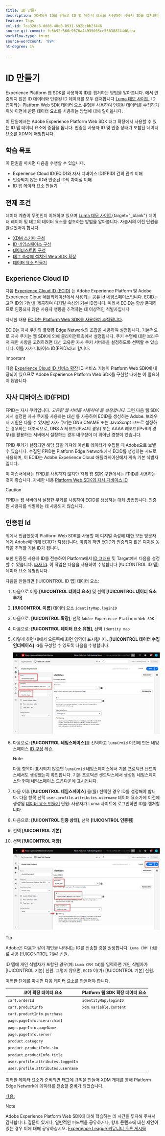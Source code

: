 ```yaml
---
title: ID 만들기
description: XDM에서 ID를 만들고 ID 맵 데이터 요소를 사용하여 사용자 ID를 캡처하는 방법을 알아봅니다. 이 단원은 Web SDK를 사용하여 Adobe Experience Cloud 구현 자습서의 일부입니다.
feature: Tags
exl-id: 7ca32dc8-dd86-48e0-8931-692bcbb2f446
source-git-commit: fe8b92c560c9676a44935005cc558388244d6aea
workflow-type: tm+mt
source-wordcount: '894'
ht-degree: 1%

---
```


# ID 만들기

Experience Platform 웹 SDK를 사용하여 ID를 캡처하는 방법을 알아봅니다. 에서 인증되지 않은 ID 데이터와 인증된 ID 데이터를 모두 캡처합니다 [Luma 데모 사이트](https://luma.enablementadobe.com/content/luma/us/en.html). ID 맵이라는 Platform Web SDK 데이터 요소 유형을 사용하여 인증된 데이터를 수집하기 위해 이전에 만든 데이터 요소를 사용하는 방법에 대해 알아봅니다.

이 단원에서는 Adobe Experience Platform Web SDK 태그 확장에서 사용할 수 있는 ID 맵 데이터 요소에 중점을 둡니다. 인증된 사용자 ID 및 인증 상태가 포함된 데이터 요소를 XDM에 매핑합니다.

## 학습 목표

이 단원을 마치면 다음을 수행할 수 있습니다.

* Experience Cloud ID(ECID)와 자사 디바이스 ID(FPID) 간의 관계 이해
* 인증되지 않은 ID와 인증된 ID의 차이점 이해
* ID 맵 데이터 요소 만들기

## 전제 조건

데이터 계층이 무엇인지 이해하고 있으며 [Luma 데모 사이트](https://luma.enablementadobe.com/content/luma/us/en.html){target="_blank"} 데이터 레이어 및 태그의 데이터 요소를 참조하는 방법을 알아봅니다. 자습서의 이전 단원을 완료했어야 합니다.

* [XDM 스키마 구성](configure-schemas.md)
* [ID 네임스페이스 구성](configure-identities.md)
* [데이터스트림 구성](configure-datastream.md)
* [태그 속성에 설치된 Web SDK 확장](install-web-sdk.md)
* [데이터 요소 만들기](create-data-elements.md)


## Experience Cloud ID

다음 [Experience Cloud ID (ECID)](https://experienceleague.adobe.com/docs/experience-platform/identity/ecid.html?lang=en) 는 Adobe Experience Platform 및 Adobe Experience Cloud 애플리케이션에서 사용되는 공유 id 네임스페이스입니다. ECID는 고객 ID의 기반을 제공하며 디지털 속성의 기본 ID입니다. 따라서 ECID는 항상 존재하므로 인증되지 않은 사용자 행동을 추적하는 데 이상적인 식별자입니다

<!-- FYI I commented this out because it was breaking the build - Jack
>[!TIP]
>
> When you use the Experience Platform Web SDK to set up Adobe applications on your digital properties, the ECID is generated at the Adobe Edge server level. As such, ECID is not viewable on the client-side network request payload. You can view the ECID by seeing the Preview tab of the network request, or by using the [Adobe Experience Platform Debugger Edge Trace](set-up-analytics.md#experience-cloud-id-validation).
>![View ECID](assets/validate-dev-console-ecid.png)
-->

자세한 내용 [ECID는 Platform Web SDK를 사용하여 추적됩니다](https://experienceleague.adobe.com/docs/experience-platform/edge/identity/overview.html?lang=en).

ECID는 자사 쿠키와 플랫폼 Edge Network의 조합을 사용하여 설정됩니다. 기본적으로 자사 쿠키는 웹 SDK에 의해 클라이언트측에서 설정됩니다. 쿠키 수명에 대한 브라우저 제한 사항을 고려하려면 대신 고유한 자사 쿠키 서버측을 설정하도록 선택할 수 있습니다. 이를 자사 디바이스 ID(FPID)라고 합니다.

>[!IMPORTANT]
>
>다음 [Experience Cloud ID 서비스 확장](https://exchange.adobe.com/experiencecloud.details.100160.adobe-experience-cloud-id-launch-extension.html) ID 서비스 기능이 Platform Web SDK에 내장되어 있으므로 Adobe Experience Platform Web SDK를 구현할 때에는 이 필요하지 않습니다.

## 자사 디바이스 ID(FPID)

FPID는 자사 쿠키입니다. _고유한 웹 서버를 사용하여 을 설정합니다._ 그런 다음 웹 SDK에서 설정한 자사 쿠키를 사용하는 대신 를 사용하여 ECID를 생성하는 Adobe. 브라우저 지원은 다를 수 있지만 자사 쿠키는 DNS CNAME 또는 JavaScript 코드로 설정하는 경우와는 대조적으로, DNS A 레코드(IPv4의 경우) 또는 AAAA 레코드(IPv6의 경우)를 활용하는 서버에서 설정하는 경우 내구성이 더 뛰어난 경향이 있습니다.

FPID 쿠키가 설정되면 해당 값을 가져와 이벤트 데이터가 수집될 때 Adobe으로 보낼 수 있습니다. 수집된 FPID는 Platform Edge Network에서 ECID를 생성하는 시드로 사용되며, 이 ECID는 Adobe Experience Cloud 애플리케이션에서 계속 기본 식별자입니다.

이 자습서에서는 FPID를 사용하지 않지만 자체 웹 SDK 구현에서는 FPID를 사용하는 것이 좋습니다. 자세한 내용 [Platform Web SDK의 자사 디바이스 ID](https://experienceleague.adobe.com/docs/experience-platform/edge/identity/first-party-device-ids.html?lang=ko-KR)

>[!CAUTION]
>
> FPID는 웹 서버에서 설정한 쿠키를 사용하여 ECID를 생성하는 대체 방법입니다. 인증된 사용자를 식별하는 데 사용되지 않습니다.

## 인증된 Id

위에서 언급했듯이 Platform Web SDK를 사용할 때 디지털 속성에 대한 모든 방문자에게 Adobe에 의해 ECID가 지정됩니다. 이렇게 하면 ECID가 인증되지 않은 디지털 동작을 추적할 기본 ID가 됩니다.

또한 인증된 사용자 ID를 전송하여 Platform에서 [ID 그래프](https://experienceleague.adobe.com/docs/platform-learn/tutorials/identities/understanding-identity-and-identity-graphs.html?lang=ko-KR) 및 Target에서 다음을 설정할 수 있습니다. [타사 Id](https://experienceleague.adobe.com/docs/target/using/audiences/visitor-profiles/3rd-party-id.html). 이 작업은 다음을 사용하여 수행합니다 [!UICONTROL ID 맵] 데이터 요소 유형입니다.

다음을 만들려면 [!UICONTROL ID 맵] 데이터 요소:

1. 다음으로 이동 **[!UICONTROL 데이터 요소]** 및 선택 **[!UICONTROL 데이터 요소 추가]**

1. **[!UICONTROL 이름]** 데이터 요소 `identityMap.loginID`

1. 다음으로: **[!UICONTROL 확장]**, 선택 `Adobe Experience Platform Web SDK`

1. 다음으로: **[!UICONTROL 데이터 요소 유형]**, 선택 `Identity map`

1. 이렇게 하면 내에서 오른쪽에 화면 영역이 표시됩니다. **[!UICONTROL 데이터 수집 인터페이스]** id를 구성할 수 있도록 다음을 수행합니다.

   ![데이터 수집 인터페이스](assets/identity-identityMap-setup.png)

1. 다음으로:  **[!UICONTROL 네임스페이스]**&#x200B;를 선택하고 `lumaCrmId` 이전에 만든 네임스페이스 [ID 구성](configure-identities.md) 레슨.

   >[!NOTE]
   >
   >    다음 항목이 표시되지 않으면 `lumaCrmId` 네임스페이스에서 기본 프로덕션 샌드박스에서도 생성했는지 확인합니다. 기본 프로덕션 샌드박스에서 생성된 네임스페이스만 현재 네임스페이스 드롭다운에 표시됩니다.

1. 다음 이후 **[!UICONTROL 네임스페이스]** 을(를) 선택한 경우 ID를 설정해야 합니다. 다음 항목 선택 `user.profile.attributes.username` 데이터 요소가에 이전에 생성됨 [데이터 요소 만들기](create-data-elements.md#create-data-elements-to-capture-the-data-layer) 단원: 사용자가 Luma 사이트에 로그인하면 ID를 캡처합니다.

   <!--  >[!TIP]
    >
    >You can verify the **[!UICONTROL Luma CRM ID]** is collected in a data element on the web property by going to the [Luma Demo site](https://luma.enablementadobe.com/content/luma/us/en.html), logging in, [switching the tag environment](validate-with-debugger.md#use-the-experience-platform-debugger-to-map-to-your-tag-property) to your own, and typing `_satellite.getVar("user.profile.attributes.username")` in the web browser developer console.
    >
    >   ![Data Element  ID ](assets/identity-data-element-customer-id.png)
    -->

1. 다음으로: **[!UICONTROL 인증 상태]**, 선택 **[!UICONTROL 인증됨]**
1. 선택 **[!UICONTROL 기본]**

1. 선택 **[!UICONTROL 저장]**

   ![데이터 수집 인터페이스](assets/identity-id-namespace.png)

>[!TIP]
>
> Adobe은 다음과 같이 개인을 나타내는 ID를 전송할 것을 권장합니다. `Luma CRM Id`를 로 사용 [!UICONTROL 기본] 신원.
>
> ID 맵에 개인 식별자가 포함된 경우(예: `Luma CRM Id`)를 입력하면 개인 식별자가 [!UICONTROL 기본] 신원. 그렇지 않으면, `ECID` 이(가) [!UICONTROL 기본] 신원.




<!--
1. Once the data element is configured in **[!UICONTROL Data Collection interface]**, it can be tested on the Luma web property like any other Data Element. Enter the following script in the browser developer console
   
   
   ```
   _satellite.getVar('identityMap.loginID')
   ```  

   ![Data Collection interface](assets/identity-consoleIdentityDataElement.png)
   
   >[!NOTE]
   >
   >ECID identifier will NOT populate in the Data Element, as this is configured already with Platform Web SDK.   
-->

이러한 단계를 마치면 다음 데이터 요소를 만들어야 합니다.

| 코어 확장 데이터 요소 | Platform 웹 SDK 확장 데이터 요소 |
-----------------------------|-------------------------------
| `cart.orderId` | `identityMap.loginID` |
| `cart.productInfo` | `xdm.variable.content` |
| `cart.productInfo.purchase` | |
| `page.pageInfo.hierarchie1` | |
| `page.pageInfo.pageName` | |
| `page.pageInfo.server` | |
| `product.category` | |
| `product.productInfo.sku` | |
| `product.productInfo.title` | |
| `user.profile.attributes.loggedIn` | |
| `user.profile.attributes.username` | |

이러한 데이터 요소가 준비되면 태그에 규칙을 만들어 XDM 개체를 통해 Platform Edge Network에 데이터를 전송할 준비가 되었습니다.

[다음: ](create-tag-rule.md)

>[!NOTE]
>
>Adobe Experience Platform Web SDK에 대해 학습하는 데 시간을 투자해 주셔서 감사합니다. 질문이 있거나, 일반적인 피드백을 공유하거나, 향후 콘텐츠에 대한 제안이 있는 경우 이에 대해 공유하십시오. [Experience League 커뮤니티 토론 게시물](https://experienceleaguecommunities.adobe.com/t5/adobe-experience-platform-launch/tutorial-discussion-implement-adobe-experience-cloud-with-web/td-p/444996)
